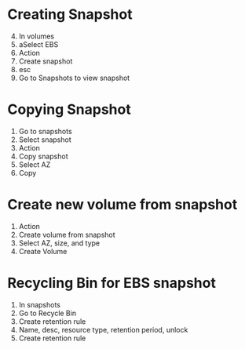 # Creating Snapshot
4. In volumes
2. aSelect EBS
3. Action 
4. Create snapshot
5. esc
6. Go to Snapshots  to view snapshot


# Copying Snapshot
1. Go to snapshots
2. Select snapshot
3. Action
4. Copy snapshot
5. Select AZ
6. Copy


# Create new volume from snapshot
1. Action 
2. Create volume from snapshot
3. Select AZ, size, and type
4. Create Volume


# Recycling Bin for EBS snapshot
1. In snapshots 
2. Go to Recycle Bin
3. Create retention rule
4. Name, desc, resource type, retention period, unlock
5. Create retention rule
